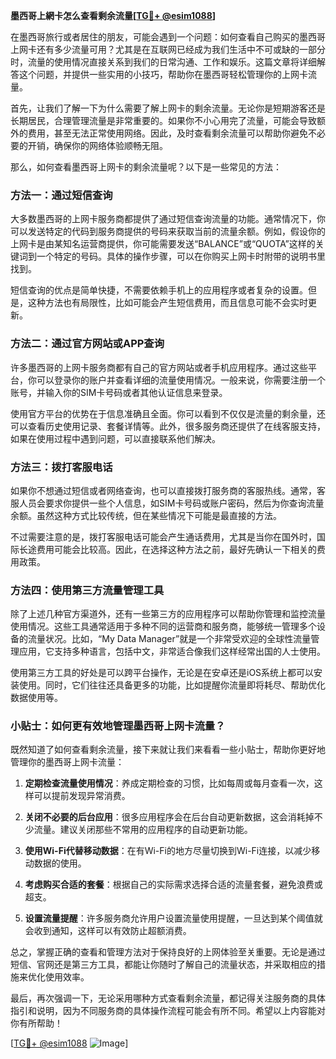 **墨西哥上網卡怎么查看剩余流量[[TG💪+ @esim1088](https://t.me/s/esim1088)]**

在墨西哥旅行或者居住的朋友，可能会遇到一个问题：如何查看自己购买的墨西哥上网卡还有多少流量可用？尤其是在互联网已经成为我们生活中不可或缺的一部分时，流量的使用情况直接关系到我们的日常沟通、工作和娱乐。这篇文章将详细解答这个问题，并提供一些实用的小技巧，帮助你在墨西哥轻松管理你的上网卡流量。

首先，让我们了解一下为什么需要了解上网卡的剩余流量。无论你是短期游客还是长期居民，合理管理流量是非常重要的。如果你不小心用完了流量，可能会导致额外的费用，甚至无法正常使用网络。因此，及时查看剩余流量可以帮助你避免不必要的开销，确保你的网络体验顺畅无阻。

那么，如何查看墨西哥上网卡的剩余流量呢？以下是一些常见的方法：

### 方法一：通过短信查询

大多数墨西哥的上网卡服务商都提供了通过短信查询流量的功能。通常情况下，你可以发送特定的代码到服务商提供的号码来获取当前的流量余额。例如，假设你的上网卡是由某知名运营商提供，你可能需要发送“BALANCE”或“QUOTA”这样的关键词到一个特定的号码。具体的操作步骤，可以在你购买上网卡时附带的说明书里找到。

短信查询的优点是简单快捷，不需要依赖手机上的应用程序或者复杂的设置。但是，这种方法也有局限性，比如可能会产生短信费用，而且信息可能不会实时更新。

### 方法二：通过官方网站或APP查询

许多墨西哥的上网卡服务商都有自己的官方网站或者手机应用程序。通过这些平台，你可以登录你的账户并查看详细的流量使用情况。一般来说，你需要注册一个账号，并输入你的SIM卡号码或者其他认证信息来登录。

使用官方平台的优势在于信息准确且全面。你可以看到不仅仅是流量的剩余量，还可以查看历史使用记录、套餐详情等。此外，很多服务商还提供了在线客服支持，如果在使用过程中遇到问题，可以直接联系他们解决。

### 方法三：拨打客服电话

如果你不想通过短信或者网络查询，也可以直接拨打服务商的客服热线。通常，客服人员会要求你提供一些个人信息，如SIM卡号码或账户密码，然后为你查询流量余额。虽然这种方式比较传统，但在某些情况下可能是最直接的方法。

不过需要注意的是，拨打客服电话可能会产生通话费用，尤其是当你在国外时，国际长途费用可能会比较高。因此，在选择这种方法之前，最好先确认一下相关的费用政策。

### 方法四：使用第三方流量管理工具

除了上述几种官方渠道外，还有一些第三方的应用程序可以帮助你管理和监控流量使用情况。这些工具通常适用于多种不同的运营商和服务商，能够统一管理多个设备的流量状况。比如，“My Data Manager”就是一个非常受欢迎的全球性流量管理应用，它支持多种语言，包括中文，非常适合像我们这样经常出国的人士使用。

使用第三方工具的好处是可以跨平台操作，无论是在安卓还是iOS系统上都可以安装使用。同时，它们往往还具备更多的功能，比如提醒你流量即将耗尽、帮助优化数据使用等。

### 小贴士：如何更有效地管理墨西哥上网卡流量？

既然知道了如何查看剩余流量，接下来就让我们来看看一些小贴士，帮助你更好地管理你的墨西哥上网卡流量：

1. **定期检查流量使用情况**：养成定期检查的习惯，比如每周或每月查看一次，这样可以提前发现异常消费。
   
2. **关闭不必要的后台应用**：很多应用程序会在后台自动更新数据，这会消耗掉不少流量。建议关闭那些不常用的应用程序的自动更新功能。

3. **使用Wi-Fi代替移动数据**：在有Wi-Fi的地方尽量切换到Wi-Fi连接，以减少移动数据的使用。

4. **考虑购买合适的套餐**：根据自己的实际需求选择合适的流量套餐，避免浪费或超支。

5. **设置流量提醒**：许多服务商允许用户设置流量使用提醒，一旦达到某个阈值就会收到通知，这样可以有效防止超额消费。

总之，掌握正确的查看和管理方法对于保持良好的上网体验至关重要。无论是通过短信、官网还是第三方工具，都能让你随时了解自己的流量状态，并采取相应的措施来优化使用效率。

最后，再次强调一下，无论采用哪种方式查看剩余流量，都记得关注服务商的具体指引和说明，因为不同服务商的具体操作流程可能会有所不同。希望以上内容能对你有所帮助！

[[TG💪+ @esim1088](https://t.me/s/esim1088) ![Image](https://i.postimg.cc/4NQfJmqS/Snipaste-2025-05-13-00-14-12.png)]